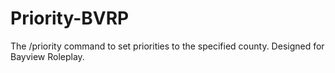 # Priority-BVRP
The /priority command to set priorities to the specified county. Designed for Bayview Roleplay.

